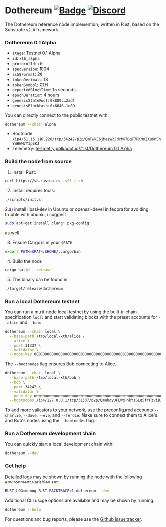 # Dothereum [![Badge](https://github.com/dothereum/dothereum/workflows/Nightly/badge.svg)](https://github.com/dothereum/dothereum/actions) [![Discord](https://img.shields.io/discord/587923474471845898?label=Discord)](https://discord.gg/JcAQz58)

The Dothereum reference node implemention; written in Rust, based on the Substrate `v2.0` framework.

### Dothereum 0.1 Alpha

- `stage`: Testnet 0.1 Alpha
- `id`: `xth_alpha`
- `protocolId`: `xth`
- `specVersion`: 1004
- `ss58Format`: 20
- `tokenDecimals`: 18
- `tokenSymbol`: XTH
- `expectedBlockTime`: 15 seconds
- `epochDuration`: 4 hours
- `genesisStateRoot`: `0x809c…2adf`
- `genesisBlockHash`: `0x6646…1e89`

You can directly connect to the public testnet with:

```bash
dothereum --chain alpha
```

- Bootnode: `/ip4/51.15.116.226/tcp/34242/p2p/QmTwkE6jMezw3JdrMKTBqT7RKMn2XuKnSnYWHWM7Y3pSKJ`
- Telemetry: [telemetry.polkadot.io/#list/Dothereum 0.1 Alpha](https://telemetry.polkadot.io/#list/Dothereum%200.1%20Alpha)

### Build the node from source

1. Install Rust:
  ```bash
  curl https://sh.rustup.rs -sSf | sh
  ```
2. Install required tools:
  ```bash
  ./scripts/init.sh
  ```
2.a) install libssl-dev in Ubuntu or openssl-devel in fedora
for avoiding trouble with ubuntu, i suggest 
  ```bash
sudo apt-get install clang* pkg-config
  ```
as well

3. Ensure Cargo is in your `$PATH`:
  ```bash
  export PATH=$PATH:$HOME/.cargo/bin
  ```
4. Build the node
  ```bash
  cargo build --release
  ```
5. The binary can be found in
  ```bash
  ./target/release/dothereum
  ```

### Run a local Dothereum testnet

You can run a multi-node local testnet by using the built-in chain specification `local` and start validating blocks with the preset accounts for `--alice` and `--bob`:

```bash
dothereum --chain local \
  --base-path /tmp/local-xth/alice \
  --alice \
  --port 31337 \
  --validator \
  --node-key 00000000000000000000000000000000000000000000000000000000000a11c3
```

The `--bootnodes` flag ensures Bob connecting to Alice.

```bash
dothereum --chain local \
  --base-path /tmp/local-xth/bob \
  --bob \
  --port 34242 \
  --validator \
  --node-key 0000000000000000000000000000000000000000000000000000000000000b0b \
  --bootnodes /ip4/127.0.0.1/tcp/31337/p2p/QmWboyUFLWqHnkYzGLq5fYFzviDJbvuYG3RNNK5r8xZkYG
```

To add more validators to your network, use the preconfigured accounts `--charlie`, `--dave`, `--eve`, and `--ferdie`. Make sure to connect them to Alice's and Bob's nodes using the `--bootnodes` flag.

### Run a Dothereum development chain

You can quickly start a local development chain with:

```bash
dothereum --dev
```

### Get help

Detailed logs may be shown by running the node with the following environment variables set:

```bash
RUST_LOG=debug RUST_BACKTRACE=1 dothereum --dev
```

Additional CLI usage options are available and may be shown by running:

```bash
dothereum --help
```

For questions and bug reports, please use the [Github issue tracker](https://github.com/dothereum/dothereum/issues).
